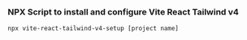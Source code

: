 ### NPX Script to install and configure Vite React Tailwind v4

```
npx vite-react-tailwind-v4-setup [project name]
```
